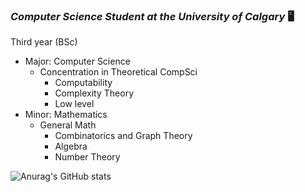 ### ***Computer Science Student at the University of Calgary*** :desktop_computer:
Third year (BSc)
* Major: Computer Science 
  * Concentration in Theoretical CompSci
    * Computability
     * Complexity Theory
      * Low level 
* Minor: Mathematics
  * General Math
    * Combinatorics and Graph Theory 
     * Algebra
      * Number Theory 

![Anurag's GitHub stats](https://github-readme-stats.vercel.app/api?username=N0pine&theme=dark&show_icons=true)


